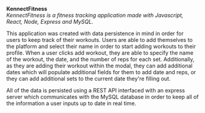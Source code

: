 <b>KennectFitness</b>
<br/>
<i>KennectFitness is a fitness tracking application made with Javascript, React, Node, Express and MySQL.</i>

This application was created with data persistence in mind in order for users to keep track of their workouts. Users are able to add themselves to the platform and select their name in order to start adding workouts to their profile. When a user clicks add workout, they are able to specify the name of the workout, the date, and the number of reps for each set. Additionally, as they are adding their workout within the modal, they can add additional dates which will populate additional fields for them to add date and reps, or they can add additional sets to the current date they're filling out. 

All of the data is persisted using a REST API interfaced with an express server which communicates with the MySQL database in order to keep all of the information a user inputs up to date in real time. 
